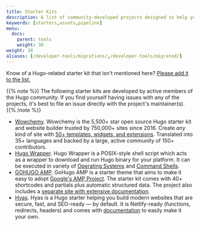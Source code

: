 ```yaml
---
title: Starter Kits
description: A list of community-developed projects designed to help you get up and running with Hugo.
keywords: [starters,assets,pipeline]
menu:
  docs:
    parent: tools
    weight: 30
weight: 30
aliases: [/developer-tools/migrations/,/developer-tools/migrated/]
---
```


Know of a Hugo-related starter kit that isn't mentioned here? [Please add it to the list.][addkit]

{{% note %}}
The following starter kits are developed by active members of the Hugo community. If you find yourself having issues with any of the projects, it's best to file an issue directly with the project's maintainer(s).
{{% /note %}}

* [Wowchemy]. Wowchemy is the 5,500+ star open source Hugo starter kit and website builder trusted by 750,000+ sites since 2016. Create _any_ kind of site with [50+ templates, widgets, and extensions](https://wowchemy.com/). Translated into 35+ languages and backed by a large, active community of 150+ contributors.
* [Hugo Wrapper][hugow]. Hugo Wrapper is a POSIX-style shell script which acts as a wrapper to download and run Hugo binary for your platform. It can be executed in variety of [Operating Systems][hugow-test] and [Command Shells][hugow-test].
* [GOHUGO AMP]. GoHugo AMP is a starter theme that aims to make it easy to adopt [Google's AMP Project][amp]. The starter kit comes with 40+ shortcodes and partials plus automatic structured data. The project also includes a [separate site with extensive documentation][gohugodocs].
* [Hyas]. Hyas is a Hugo starter helping you build modern websites that are secure, fast, and SEO-ready — by default. It is Netlify-ready (functions, redirects, headers) and comes with [documentation](https://gethyas.com/) to easily make it your own.

[Wowchemy]: https://github.com/wowchemy/wowchemy-hugo-modules
[addkit]: https://github.com/gohugoio/hugo/edit/master/docs/content/en/tools/starter-kits.md
[amp]: https://amp.dev
[GOHUGO AMP]: https://github.com/wildhaber/gohugo-amp
[gohugodocs]: https://github.com/wildhaber/gohugo-amp.gohugohq.com
[hugow]: https://github.com/khos2ow/hugo-wrapper
[hugow-test]: https://github.com/khos2ow/hugo-wrapper#tested-on
[Hyas]: https://github.com/h-enk/hyas
